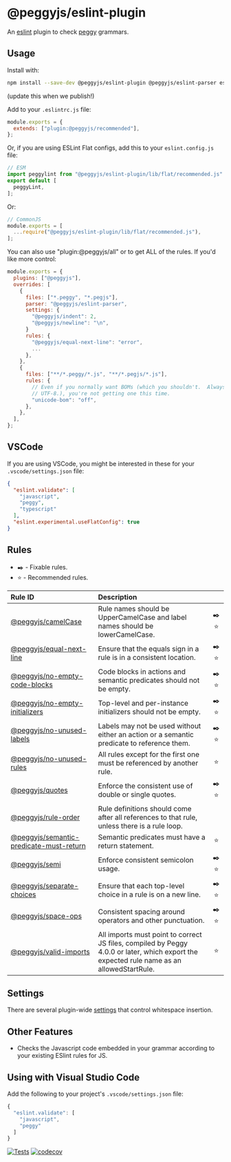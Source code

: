 # @peggyjs/eslint-plugin

An [eslint](https://eslint.org/) plugin to check [peggy](https://peggyjs.org)
grammars.

## Usage

Install with:

```bash
npm install --save-dev @peggyjs/eslint-plugin @peggyjs/eslint-parser eslint
```

(update this when we publish!)

Add to your `.eslintrc.js` file:

```js
module.exports = {
  extends: ["plugin:@peggyjs/recommended"],
};
```

Or, if you are using ESLint Flat configs, add this to your `eslint.config.js`
file:

```js
// ESM
import peggylint from "@peggyjs/eslint-plugin/lib/flat/recommended.js"
export default [
  peggyLint,
];
```

Or:

```js
// CommonJS
module.exports = [
  ...require("@peggyjs/eslint-plugin/lib/flat/recommended.js"),
];
```

You can also use "plugin:@peggyjs/all" or  to get ALL of the rules.
If you'd like more control:

```js
module.exports = {
  plugins: ["@peggyjs"],
  overrides: [
    {
      files: ["*.peggy", "*.pegjs"],
      parser: "@peggyjs/eslint-parser",
      settings: {
        "@peggyjs/indent": 2,
        "@peggyjs/newline": "\n",
      }
      rules: {
        "@peggyjs/equal-next-line": "error",
        ...
      },
    },
    {
      files: ["**/*.peggy/*.js", "**/*.pegjs/*.js"],
      rules: {
        // Even if you normally want BOMs (which you shouldn't.  Always use
        // UTF-8.), you're not getting one this time.
        "unicode-bom": "off",
      },
    },
  ],
};
```

## VSCode

If you are using VSCode, you might be interested in these for your `.vscode/settings.json` file:

```json
{
  "eslint.validate": [
    "javascript",
    "peggy",
    "typescript"
  ],
  "eslint.experimental.useFlatConfig": true
}
```

## Rules

- ✒️ - Fixable rules.
- ⭐️ - Recommended rules.

| Rule ID | Description |    |
|:--------|:------------|:--:|
| [@peggyjs/camelCase](./docs/rules/camelCase.md) | Rule names should be UpperCamelCase and label names should be lowerCamelCase. | ✒️ ⭐️ |
| [@peggyjs/equal-next-line](./docs/rules/equal-next-line.md) | Ensure that the equals sign in a rule is in a consistent location. | ✒️ ⭐️ |
| [@peggyjs/no-empty-code-blocks](./docs/rules/no-empty-code-blocks.md) | Code blocks in actions and semantic predicates should not be empty. | ✒️ ⭐️ |
| [@peggyjs/no-empty-initializers](./docs/rules/no-empty-initializers.md) | Top-level and per-instance initializers should not be empty. | ✒️ ⭐️ |
| [@peggyjs/no-unused-labels](./docs/rules/no-unused-labels.md) | Labels may not be used without either an action or a semantic predicate to reference them. | ✒️ ⭐️ |
| [@peggyjs/no-unused-rules](./docs/rules/no-unused-rules.md) | All rules except for the first one must be referenced by another rule. | ⭐️ |
| [@peggyjs/quotes](./docs/rules/quotes.md) | Enforce the consistent use of double or single quotes. | ✒️ ⭐️ |
| [@peggyjs/rule-order](./docs/rules/rule-order.md) | Rule definitions should come after all references to that rule, unless there is a rule loop. |  |
| [@peggyjs/semantic-predicate-must-return](./docs/rules/semantic-predicate-must-return.md) | Semantic predicates must have a return statement. | ⭐️ |
| [@peggyjs/semi](./docs/rules/semi.md) | Enforce consistent semicolon usage. | ✒️ ⭐️ |
| [@peggyjs/separate-choices](./docs/rules/separate-choices.md) | Ensure that each top-level choice in a rule is on a new line. | ✒️ ⭐️ |
| [@peggyjs/space-ops](./docs/rules/space-ops.md) | Consistent spacing around operators and other punctuation. | ✒️ ⭐️ |
| [@peggyjs/valid-imports](./docs/rules/valid-imports.md) | All imports must point to correct JS files, compiled by Peggy 4.0.0 or later, which export the expected rule name as an allowedStartRule. | ⭐️ |

## Settings

There are several plugin-wide [settings](./docs/settings.md) that control
whitespace insertion.

## Other Features

- Checks the Javascript code embedded in your grammar according to your existing ESlint rules for JS.

## Using with Visual Studio Code

Add the following to your project's `.vscode/settings.json` file:

```js
{
  "eslint.validate": [
    "javascript",
    "peggy"
  ]
}
```

[![Tests](https://github.com/peggyjs/peggyjs-eslint-plugin/actions/workflows/node.js.yml/badge.svg)](https://github.com/peggyjs/peggyjs-eslint-plugin/actions/workflows/node.js.yml)
[![codecov](https://codecov.io/gh/peggyjs/peggyjs-eslint-plugin/branch/main/graph/badge.svg?token=PYAF34DQ6B)](https://codecov.io/gh/peggyjs/peggyjs-eslint-plugin)

